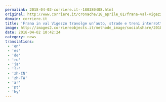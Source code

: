 ```yaml
---
permalink: 2018-04-02-corriere.it--180380408.html
original: http://www.corriere.it/cronache/18_aprile_01/frana-val-vigezzo-travolge-un-auto-strade-ferrovie-interrotte-si-temono-vittime-29ab71d0-35c4-11e8-b2e5-b255d4399dd5.shtml
domain: corriere.it
title: 'Frana in val Vigezzo travolge un’auto, strade e treni interrotti, 2 morti'
image: http://images2.corriereobjects.it/methode_image/socialshare/2018/04/01/4e306a02-35c8-11e8-b2e5-b255d4399dd5.jpg
date: 2018-04-02 10:42:24
category: news
translations: 
 - 'en'
 - 'es'
 - 'de'
 - 'ru'
 - 'ja'
 - 'fr'
 - 'zh-CN'
 - 'zh-TW'
 - 'ar'
 - 'pt'
 - 'hy'
---
```


